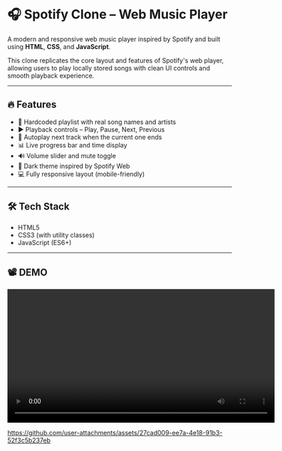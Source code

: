 # 🎧 Spotify Clone – Web Music Player

A modern and responsive web music player inspired by Spotify and built using **HTML**, **CSS**, and **JavaScript**.

This clone replicates the core layout and features of Spotify's web player, allowing users to play locally stored songs with clean UI controls and smooth playback experience.

---

## 🔥 Features

- 🎵 Hardcoded playlist with real song names and artists  
- ▶️ Playback controls – Play, Pause, Next, Previous  
- 🔁 Autoplay next track when the current one ends  
- 📊 Live progress bar and time display  
- 🔊 Volume slider and mute toggle  
- 🌙 Dark theme inspired by Spotify Web  
- 💻 Fully responsive layout (mobile-friendly)

---

## 🛠️ Tech Stack

- HTML5
- CSS3 (with utility classes)
- JavaScript (ES6+)

---

## 📽️ DEMO 
<video src="Web Player-Music for everyone.mp4" controls width="600"></video>



https://github.com/user-attachments/assets/27cad009-ee7a-4e18-91b3-52f3c5b237eb




